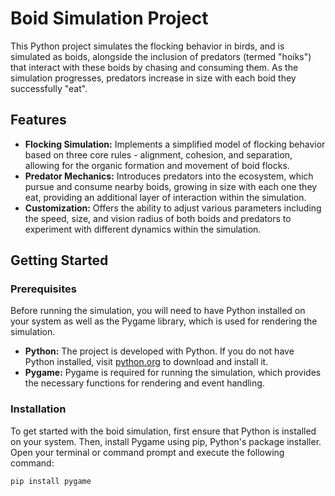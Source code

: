 # Boid Simulation Project

This Python project simulates the flocking behavior in birds, and is simulated as boids, alongside the inclusion of predators (termed "hoiks") that interact with these boids by chasing and consuming them. As the simulation progresses, predators increase in size with each boid they successfully "eat".

## Features

- **Flocking Simulation:** Implements a simplified model of flocking behavior based on three core rules - alignment, cohesion, and separation, allowing for the organic formation and movement of boid flocks.
- **Predator Mechanics:** Introduces predators into the ecosystem, which pursue and consume nearby boids, growing in size with each one they eat, providing an additional layer of interaction within the simulation.
- **Customization:** Offers the ability to adjust various parameters including the speed, size, and vision radius of both boids and predators to experiment with different dynamics within the simulation.

## Getting Started

### Prerequisites

Before running the simulation, you will need to have Python installed on your system as well as the Pygame library, which is used for rendering the simulation.

- **Python:** The project is developed with Python. If you do not have Python installed, visit [python.org](https://www.python.org/downloads/) to download and install it.
- **Pygame:** Pygame is required for running the simulation, which provides the necessary functions for rendering and event handling.

### Installation

To get started with the boid simulation, first ensure that Python is installed on your system. Then, install Pygame using pip, Python's package installer. Open your terminal or command prompt and execute the following command:

```bash
pip install pygame
